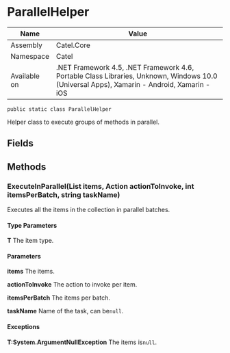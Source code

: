 

# ParallelHelper

Name|Value
---|---
Assembly|Catel.Core
Namespace|Catel
Available on|.NET Framework 4.5, .NET Framework 4.6, Portable Class Libraries, Unknown, Windows 10.0 (Universal Apps), Xamarin - Android, Xamarin - iOS

```
public static class ParallelHelper
```

Helper class to execute groups of methods in parallel.



## Fields

## Methods

### ExecuteInParallel<T>(List<T> items, Action<T> actionToInvoke, int itemsPerBatch, string taskName)

Executes all the items in the collection in parallel batches.

#### Type Parameters

**T**
The item type.

#### Parameters

**items**
The items.

**actionToInvoke**
The action to invoke per item.

**itemsPerBatch**
The items per batch.

**taskName**
Name of the task, can be`null`.

#### Exceptions

**T:System.ArgumentNullException**
The items is`null`.



